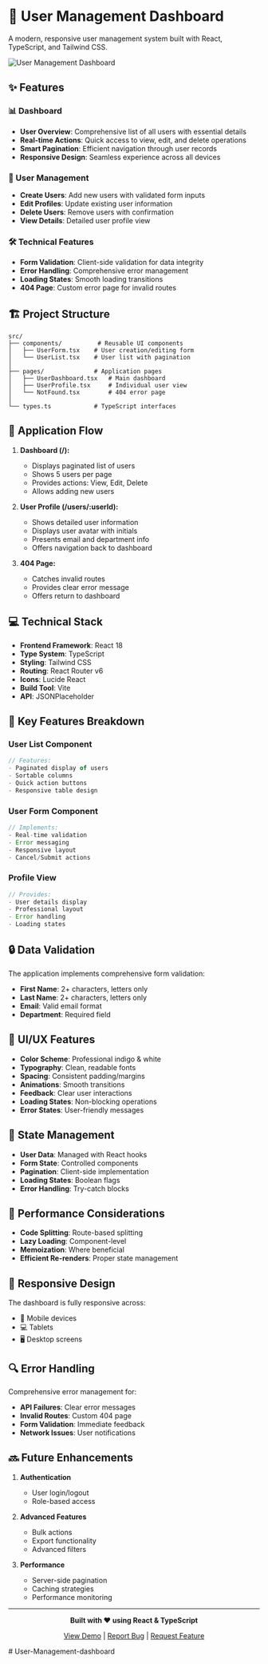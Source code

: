 # 🚀 User Management Dashboard

A modern, responsive user management system built with React, TypeScript, and Tailwind CSS.

![User Management Dashboard](https://images.unsplash.com/photo-1460925895917-afdab827c52f?auto=format&fit=crop&q=80&w=2426&h=600)

## ✨ Features

### 📊 Dashboard
- **User Overview**: Comprehensive list of all users with essential details
- **Real-time Actions**: Quick access to view, edit, and delete operations
- **Smart Pagination**: Efficient navigation through user records
- **Responsive Design**: Seamless experience across all devices

### 👤 User Management
- **Create Users**: Add new users with validated form inputs
- **Edit Profiles**: Update existing user information
- **Delete Users**: Remove users with confirmation
- **View Details**: Detailed user profile view

### 🛠 Technical Features
- **Form Validation**: Client-side validation for data integrity
- **Error Handling**: Comprehensive error management
- **Loading States**: Smooth loading transitions
- **404 Page**: Custom error page for invalid routes

## 🏗 Project Structure

```
src/
├── components/          # Reusable UI components
│   ├── UserForm.tsx    # User creation/editing form
│   └── UserList.tsx    # User list with pagination
│
├── pages/              # Application pages
│   ├── UserDashboard.tsx   # Main dashboard
│   ├── UserProfile.tsx     # Individual user view
│   └── NotFound.tsx        # 404 error page
│
└── types.ts            # TypeScript interfaces
```

## 🔄 Application Flow

1. **Dashboard (/):**
   - Displays paginated list of users
   - Shows 5 users per page
   - Provides actions: View, Edit, Delete
   - Allows adding new users

2. **User Profile (/users/:userId):**
   - Shows detailed user information
   - Displays user avatar with initials
   - Presents email and department info
   - Offers navigation back to dashboard

3. **404 Page:**
   - Catches invalid routes
   - Provides clear error message
   - Offers return to dashboard

## 💻 Technical Stack

- **Frontend Framework**: React 18
- **Type System**: TypeScript
- **Styling**: Tailwind CSS
- **Routing**: React Router v6
- **Icons**: Lucide React
- **Build Tool**: Vite
- **API**: JSONPlaceholder

## 🎯 Key Features Breakdown

### User List Component
```typescript
// Features:
- Paginated display of users
- Sortable columns
- Quick action buttons
- Responsive table design
```

### User Form Component
```typescript
// Implements:
- Real-time validation
- Error messaging
- Responsive layout
- Cancel/Submit actions
```

### Profile View
```typescript
// Provides:
- User details display
- Professional layout
- Error handling
- Loading states
```

## 🔒 Data Validation

The application implements comprehensive form validation:

- **First Name**: 2+ characters, letters only
- **Last Name**: 2+ characters, letters only
- **Email**: Valid email format
- **Department**: Required field

## 🎨 UI/UX Features

- **Color Scheme**: Professional indigo & white
- **Typography**: Clean, readable fonts
- **Spacing**: Consistent padding/margins
- **Animations**: Smooth transitions
- **Feedback**: Clear user interactions
- **Loading States**: Non-blocking operations
- **Error States**: User-friendly messages

## 🔄 State Management

- **User Data**: Managed with React hooks
- **Form State**: Controlled components
- **Pagination**: Client-side implementation
- **Loading States**: Boolean flags
- **Error Handling**: Try-catch blocks

## 🚀 Performance Considerations

- **Code Splitting**: Route-based splitting
- **Lazy Loading**: Component-level
- **Memoization**: Where beneficial
- **Efficient Re-renders**: Proper state management

## 📱 Responsive Design

The dashboard is fully responsive across:
- 📱 Mobile devices
- 💻 Tablets
- 🖥 Desktop screens

## 🔍 Error Handling

Comprehensive error management for:
- **API Failures**: Clear error messages
- **Invalid Routes**: Custom 404 page
- **Form Validation**: Immediate feedback
- **Network Issues**: User notifications

## 🔜 Future Enhancements

1. **Authentication**
   - User login/logout
   - Role-based access

2. **Advanced Features**
   - Bulk actions
   - Export functionality
   - Advanced filters

3. **Performance**
   - Server-side pagination
   - Caching strategies
   - Performance monitoring

---

<div align="center">

**Built with ❤️ using React & TypeScript**

[View Demo](https://example.com) | [Report Bug](https://example.com/issues) | [Request Feature](https://example.com/features)

</div>
# User-Management-dashboard
